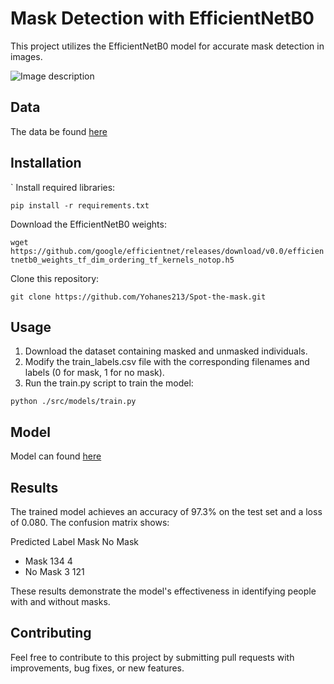 # Mask Detection with EfficientNetB0

This project utilizes the EfficientNetB0 model for accurate mask detection in images.

![Image description](https://th.bing.com/th/id/R.1ea901f7b7f51c2cdc236aa78f80d918?rik=c54icsTd6XC0JQ&pid=ImgRaw&r=0)

## Data
The data be found [here](https://zindi.africa/competitions/spot-the-mask/data)


## Installation
`
Install required libraries:

`pip install -r requirements.txt`

Download the EfficientNetB0 weights:

`wget https://github.com/google/efficientnet/releases/download/v0.0/efficientnetb0_weights_tf_dim_ordering_tf_kernels_notop.h5`

Clone this repository:

`git clone https://github.com/Yohanes213/Spot-the-mask.git`

## Usage
1. Download the dataset containing masked and unmasked individuals.
2. Modify the train_labels.csv file with the corresponding filenames and labels (0 for mask, 1 for no mask).
3. Run the train.py script to train the model:
   
  `python ./src/models/train.py`

## Model
Model can found [here](https://drive.google.com/file/d/11DKmLbmXOuxurH48F1HVhtDqKEAokBli/view?usp=sharing)

## Results
The trained model achieves an accuracy of 97.3% on the test set and a loss of 0.080. The confusion matrix shows:

Predicted Label	Mask	No Mask
- Mask	134	4
- No Mask	3	121
  
These results demonstrate the model's effectiveness in identifying people with and without masks.

## Contributing
Feel free to contribute to this project by submitting pull requests with improvements, bug fixes, or new features.
